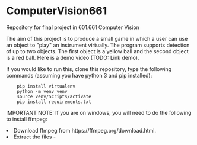 # ComputerVision661
Repository for final project in 601.661 Computer Vision

The aim of this project is to produce a small game in which a user can use an object to "play" an instrument virtually. The program supports detection of up to two objects.
The first object is a yellow ball and the second object is a red ball. Here is a demo video (TODO: Link demo).

If you would like to run this, clone this repository, type the following commands (assuming you have python 3 and pip installed):
        
        pip install virtualenv
        python -m venv venv
        source venv/Scripts/activate
        pip install requirements.txt
        
IMPORTANT NOTE: If you are on windows, you will need to do the following to install ffmpeg:
<list>
<li>Download ffmpeg from https://ffmpeg.org/download.html.</li>
<li>Extract the files
-
</list?

